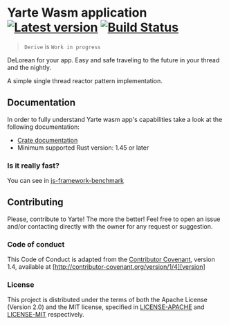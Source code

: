 # Yarte Wasm application [![Latest version](https://img.shields.io/crates/v/yarte_wasm_app.svg)](https://crates.io/crates/yarte_wasm_app) [![Build Status](https://travis-ci.org/botika/yarte.svg?branch=master)](https://travis-ci.org/botika/yarte)
> `Derive` is `Work in progress` 

DeLorean for your app. Easy and safe traveling to the future in your thread and the nightly.

A simple single thread reactor pattern implementation.

## Documentation
In order to  fully understand Yarte wasm app's capabilities take a look at the following documentation:
- [Crate documentation](https://docs.rs/yarte_wasm_app/)
- Minimum supported Rust version: 1.45 or later

### Is it really fast?
You can see in [js-framework-benchmark](https://github.com/krausest/js-framework-benchmark)

## Contributing

Please, contribute to Yarte! The more the better! Feel free to open an issue and/or contacting directly with the 
owner for any request or suggestion.

### Code of conduct
This Code of Conduct is adapted from the [Contributor Covenant][homepage], version 1.4, available at [http://contributor-covenant.org/version/1/4][version]

[homepage]: http://contributor-covenant.org
[version]: http://contributor-covenant.org/version/1/4/

### License
This project is distributed under the terms of both the Apache License (Version 2.0) and the MIT license, specified in 
[LICENSE-APACHE](../LICENSE-APACHE) and [LICENSE-MIT](../LICENSE-MIT) respectively.
